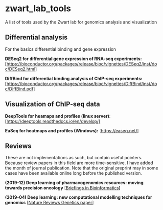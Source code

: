 # zwart_lab_tools
A list of tools used by the Zwart lab for genomics analysis and visualization

## Differential analysis <a name="differential analysis"></a>

For the basics differential binding and gene expression

**DESeq2 for differential gene expression of RNA-seq experiments:** [https://bioconductor.org/packages/release/bioc/vignettes/DESeq2/inst/doc/DESeq2.html]

**DiffBind for differential binding analysis of ChIP-seq experiments:** [https://bioconductor.org/packages/release/bioc/vignettes/DiffBind/inst/doc/DiffBind.pdf]

## Visualization of ChIP-seq data <a name="Visualization"></a>

**DeepTools for heamaps and profiles (linux server):** [https://deeptools.readthedocs.io/en/develop/]

**EaSeq for heatmaps and profiles (Windows):** [https://easeq.net/]

## Reviews <a name="reviews"></a>

These are not implementations as such, but contain useful pointers. Because review papers in this field are more time-sensitive, I have added the month of journal publication. Note that the original preprint may in some cases have been available online long before the published version.

**(2019-12) Deep learning of pharmacogenomics resources: moving towards precision oncology** [[Briefings in Bioinformatics](https://academic.oup.com/bib/advance-article/doi/10.1093/bib/bbz144/5669856#186956080)]

**(2019-04) Deep learning: new computational modelling techniques for genomics** [[Nature Reviews Genetics paper](https://www.nature.com/articles/s41576-019-0122-6)]


